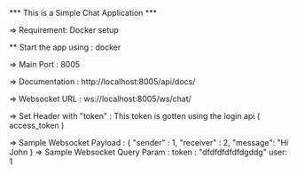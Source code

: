 *** This is a Simple Chat Application ***


=> Requirement: Docker setup

** Start the app using : docker

=> Main Port : 8005

=> Documentation : http://localhost:8005/api/docs/


=> Websocket URL : ws://localhost:8005/ws/chat/



=> Set Header with "token" : This token is gotten using the login api ( access_token )


=> Sample Websocket Payload : {
                                    "sender" : 1,
                                    "receiver" : 2,
                                    "message": "Hi John
                                }
=> Sample Websocket Query Param :
            token : "dfdfdfdfdfdgddg"
            user: 1





